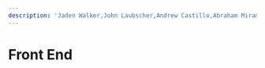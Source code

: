 ```yaml
---
description: 'Jaden Walker,John Laubscher,Andrew Castillo,Abraham Mirambeaux'
---
```


# Front End

